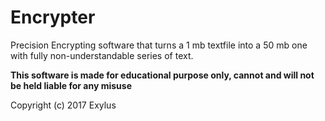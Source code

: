 # Encrypter
Precision Encrypting software that turns a 1 mb textfile into a 50 mb one with fully non-understandable series of text.




<b> This software is made for educational purpose only, cannot and will not be held liable for any misuse </b>


Copyright (c) 2017 Exylus
